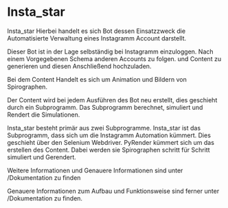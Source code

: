# Insta_star
 
Insta_star 
Hierbei handelt es sich Bot dessen Einsatzzweck die Automatisierte Verwaltung eines Instagramm Account darstellt. 

Dieser Bot ist in der Lage selbständig bei Instagramm einzuloggen. Nach einem Vorgegebenen Schema anderen Accounts zu folgen. und Content zu generieren
und diesen Anschließend hochzuladen. 

Bei dem Content Handelt es sich um Animation und Bildern von Spirographen. 

Der Content wird bei jedem Ausführen des Bot neu erstellt, dies geschieht durch ein Subprogramm. Das Subprogramm berechnet, simuliert und Rendert die Simulationen. 

Insta_star besteht primär aus zwei Subprogramme. 
Insta_star ist das Subprogramm, dass sich um die Instagramm Automation kümmert. Dies geschieht über den Selenium Webdriver. 
PyRender kümmert sich um das erstellen des Content. Dabei werden sie Spirographen schritt für Schritt simuliert und Gerendert. 

Weitere Informationen und Genauere Informationen sind unter /Dokumentation zu finden




Genauere Informationen zum Aufbau und Funktionsweise sind ferner unter /Dokumentation zu finden.
